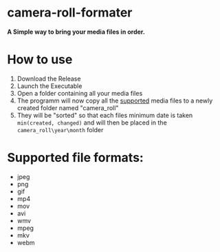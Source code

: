 # camera-roll-formater
**A Simple way to bring your media files in order.**
# How to use
1. Download the Release
2. Launch the Executable
3. Open a folder containing all your media files
4. The programm will now copy all the [supported](#Supported-file-formats) media files to a newly created folder named "camera_roll"
5. They will be "sorted" so that each files minimum date is taken ```min(created, changed)``` and will then be placed in the ```camera_roll\year\month``` folder

# Supported file formats:
-  jpeg
-  png
-  gif
-  mp4
-  mov
-  avi
-  wmv
-  mpeg
- mkv
- webm
